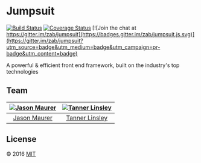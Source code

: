 # Jumpsuit

[![Build Status](https://travis-ci.org/zab/jumpsuit.svg?branch=master)](https://travis-ci.org/zab/jumpsuit)
[![Coverage Status](https://coveralls.io/repos/github/zab/jumpsuit/badge.svg?branch=master)](https://coveralls.io/github/zab/jumpsuit?branch=master)
[![Join the chat at https://gitter.im/zab/jumpsuit](https://badges.gitter.im/zab/jumpsuit.js.svg)](https://gitter.im/zab/jumpsuit?utm_source=badge&utm_medium=badge&utm_campaign=pr-badge&utm_content=badge)

A powerful & efficient front end framework, built on the industry's top technologies

## Team

[![Jason Maurer](https://avatars2.githubusercontent.com/u/911274?v=3&s=100)](https://github.com/jsonmaur) | [![Tanner Linsley](https://avatars1.githubusercontent.com/u/5580297?v=3&s=100)](https://github.com/tannerlinsley)
:-:|:-:
[Jason Maurer](https://github.com/jsonmaur) | [Tanner Linsley](https://github.com/tannerlinsley)

## License

© 2016 [MIT](LICENSE)
